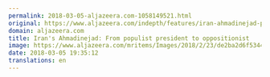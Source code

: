 ```yaml
---
permalink: 2018-03-05-aljazeera.com-1058149521.html
original: https://www.aljazeera.com/indepth/features/iran-ahmadinejad-populist-president-oppositionist-180223081551656.html
domain: aljazeera.com
title: Iran's Ahmadinejad: From populist president to oppositionist
image: https://www.aljazeera.com/mritems/Images/2018/2/23/de2ba2d6f5344491b35cf50498bc6ea7_18.jpg
date: 2018-03-05 19:35:12
translations: en
---
```


